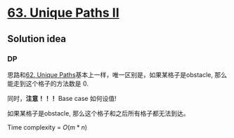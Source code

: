 # [63. Unique Paths II](https://leetcode.com/problems/unique-paths-ii/)

## Solution idea

### DP

思路和[62. Unique Paths](https://leetcode.com/problems/unique-paths/)基本上一样，唯一区别是，如果某格子是obstacle, 那么能走到这个格子的方法数是 0.

同时，**注意！！！** Base case 如何设值!

如果某格子是obstacle, 那么这个格子和之后所有格子都无法到达。

Time complexity = $O(m*n)$